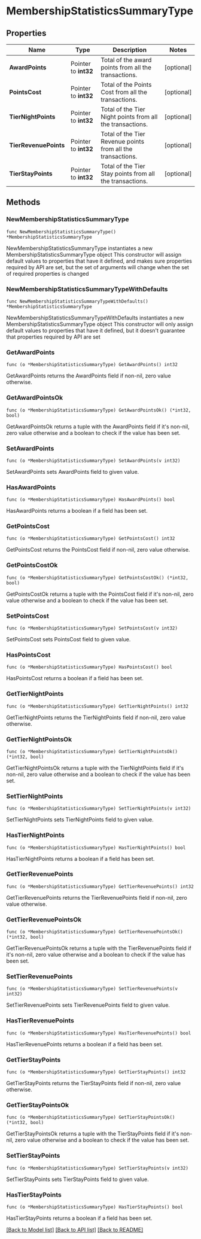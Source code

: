 # MembershipStatisticsSummaryType

## Properties

Name | Type | Description | Notes
------------ | ------------- | ------------- | -------------
**AwardPoints** | Pointer to **int32** | Total of the award points from all the transactions. | [optional] 
**PointsCost** | Pointer to **int32** | Total of the Points Cost from all the transactions. | [optional] 
**TierNightPoints** | Pointer to **int32** | Total of the Tier Night points from all the transactions. | [optional] 
**TierRevenuePoints** | Pointer to **int32** | Total of the Tier Revenue points from all the transactions. | [optional] 
**TierStayPoints** | Pointer to **int32** | Total of the Tier Stay points from all the transactions. | [optional] 

## Methods

### NewMembershipStatisticsSummaryType

`func NewMembershipStatisticsSummaryType() *MembershipStatisticsSummaryType`

NewMembershipStatisticsSummaryType instantiates a new MembershipStatisticsSummaryType object
This constructor will assign default values to properties that have it defined,
and makes sure properties required by API are set, but the set of arguments
will change when the set of required properties is changed

### NewMembershipStatisticsSummaryTypeWithDefaults

`func NewMembershipStatisticsSummaryTypeWithDefaults() *MembershipStatisticsSummaryType`

NewMembershipStatisticsSummaryTypeWithDefaults instantiates a new MembershipStatisticsSummaryType object
This constructor will only assign default values to properties that have it defined,
but it doesn't guarantee that properties required by API are set

### GetAwardPoints

`func (o *MembershipStatisticsSummaryType) GetAwardPoints() int32`

GetAwardPoints returns the AwardPoints field if non-nil, zero value otherwise.

### GetAwardPointsOk

`func (o *MembershipStatisticsSummaryType) GetAwardPointsOk() (*int32, bool)`

GetAwardPointsOk returns a tuple with the AwardPoints field if it's non-nil, zero value otherwise
and a boolean to check if the value has been set.

### SetAwardPoints

`func (o *MembershipStatisticsSummaryType) SetAwardPoints(v int32)`

SetAwardPoints sets AwardPoints field to given value.

### HasAwardPoints

`func (o *MembershipStatisticsSummaryType) HasAwardPoints() bool`

HasAwardPoints returns a boolean if a field has been set.

### GetPointsCost

`func (o *MembershipStatisticsSummaryType) GetPointsCost() int32`

GetPointsCost returns the PointsCost field if non-nil, zero value otherwise.

### GetPointsCostOk

`func (o *MembershipStatisticsSummaryType) GetPointsCostOk() (*int32, bool)`

GetPointsCostOk returns a tuple with the PointsCost field if it's non-nil, zero value otherwise
and a boolean to check if the value has been set.

### SetPointsCost

`func (o *MembershipStatisticsSummaryType) SetPointsCost(v int32)`

SetPointsCost sets PointsCost field to given value.

### HasPointsCost

`func (o *MembershipStatisticsSummaryType) HasPointsCost() bool`

HasPointsCost returns a boolean if a field has been set.

### GetTierNightPoints

`func (o *MembershipStatisticsSummaryType) GetTierNightPoints() int32`

GetTierNightPoints returns the TierNightPoints field if non-nil, zero value otherwise.

### GetTierNightPointsOk

`func (o *MembershipStatisticsSummaryType) GetTierNightPointsOk() (*int32, bool)`

GetTierNightPointsOk returns a tuple with the TierNightPoints field if it's non-nil, zero value otherwise
and a boolean to check if the value has been set.

### SetTierNightPoints

`func (o *MembershipStatisticsSummaryType) SetTierNightPoints(v int32)`

SetTierNightPoints sets TierNightPoints field to given value.

### HasTierNightPoints

`func (o *MembershipStatisticsSummaryType) HasTierNightPoints() bool`

HasTierNightPoints returns a boolean if a field has been set.

### GetTierRevenuePoints

`func (o *MembershipStatisticsSummaryType) GetTierRevenuePoints() int32`

GetTierRevenuePoints returns the TierRevenuePoints field if non-nil, zero value otherwise.

### GetTierRevenuePointsOk

`func (o *MembershipStatisticsSummaryType) GetTierRevenuePointsOk() (*int32, bool)`

GetTierRevenuePointsOk returns a tuple with the TierRevenuePoints field if it's non-nil, zero value otherwise
and a boolean to check if the value has been set.

### SetTierRevenuePoints

`func (o *MembershipStatisticsSummaryType) SetTierRevenuePoints(v int32)`

SetTierRevenuePoints sets TierRevenuePoints field to given value.

### HasTierRevenuePoints

`func (o *MembershipStatisticsSummaryType) HasTierRevenuePoints() bool`

HasTierRevenuePoints returns a boolean if a field has been set.

### GetTierStayPoints

`func (o *MembershipStatisticsSummaryType) GetTierStayPoints() int32`

GetTierStayPoints returns the TierStayPoints field if non-nil, zero value otherwise.

### GetTierStayPointsOk

`func (o *MembershipStatisticsSummaryType) GetTierStayPointsOk() (*int32, bool)`

GetTierStayPointsOk returns a tuple with the TierStayPoints field if it's non-nil, zero value otherwise
and a boolean to check if the value has been set.

### SetTierStayPoints

`func (o *MembershipStatisticsSummaryType) SetTierStayPoints(v int32)`

SetTierStayPoints sets TierStayPoints field to given value.

### HasTierStayPoints

`func (o *MembershipStatisticsSummaryType) HasTierStayPoints() bool`

HasTierStayPoints returns a boolean if a field has been set.


[[Back to Model list]](../README.md#documentation-for-models) [[Back to API list]](../README.md#documentation-for-api-endpoints) [[Back to README]](../README.md)



